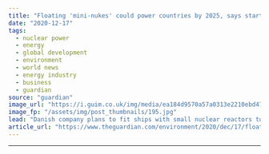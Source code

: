 ```yaml
---
title: "Floating 'mini-nukes' could power countries by 2025, says startup"
date: "2020-12-17"
tags: 
  - nuclear power
  - energy
  - global development
  - environment
  - world news
  - energy industry
  - business
  - guardian
source: "guardian"
image_url: "https://i.guim.co.uk/img/media/ea184d9570a57a0313e2210ebd47a2606a268c7a/0_41_3555_2134/master/3555.jpg?width=460&quality=85&auto=format&fit=max&s=4ee012453ba76c3dd893a996a1d9aeec"
image_fp: "/assets/img/post_thumbnails/195.jpg"
lead: "Danish company plans to fit ships with small nuclear reactors to send energy to developing countriesFloating barges fitted with advanced nuclear reactors could begin powering developing nations by the mid-2020s, according to a Danish startup company...."
article_url: "https://www.theguardian.com/environment/2020/dec/17/floating-mini-nukes-could-power-countries-by-2025-says-startup"
---
```


---
